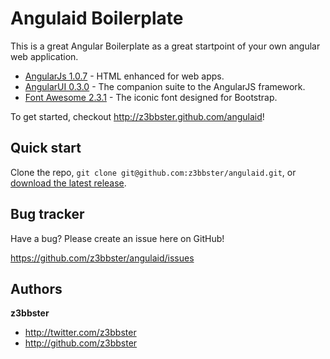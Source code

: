 Angulaid Boilerplate
===

This is a great Angular Boilerplate as a great startpoint of your own angular web application.

+ [AngularJs 1.0.7](http://angularjs.org/) - HTML enhanced for web apps.
+ [AngularUI 0.3.0](http://angular-ui.github.io/) - The companion suite to the AngularJS framework.
+ [Font Awesome 2.3.1](http://fortawesome.github.io/Font-Awesome/) - The iconic font designed for Bootstrap.


To get started, checkout http://z3bbster.github.com/angulaid!

Quick start
-----------

Clone the repo, `git clone git@github.com:z3bbster/angulaid.git`, or [download the latest release](https://github.com/z3bbster/anugulaid/zipball/master).

Bug tracker
-----------

Have a bug? Please create an issue here on GitHub!

https://github.com/z3bbster/angulaid/issues

Authors
-------

**z3bbster**

+ http://twitter.com/z3bbster
+ http://github.com/z3bbster
